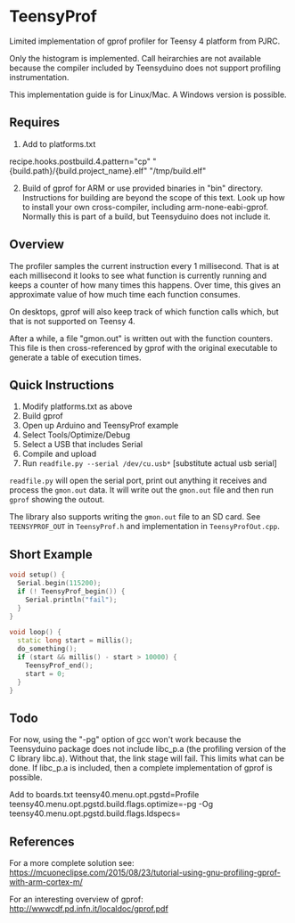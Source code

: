 TeensyProf
=====================

Limited implementation of gprof profiler for Teensy 4 platform from PJRC.

Only the histogram is implemented. Call heirarchies are not available because
the compiler included by Teensyduino does not support profiling
instrumentation.

This implementation guide is for Linux/Mac. A Windows version is possible.

Requires 
--------------

1. Add to platforms.txt

recipe.hooks.postbuild.4.pattern="cp" "{build.path}/{build.project_name}.elf" "/tmp/build.elf"

2. Build of gprof for ARM or use provided binaries in "bin" directory. 
Instructions for building are beyond the scope of this
text. Look up how to install your own cross-compiler, including arm-none-eabi-gprof. 
Normally this is part of
a build, but Teensyduino does not include it.

Overview
-------------

The profiler samples the current instruction every 1 millisecond. That is
at each millisecond it looks to see what function is currently running and
keeps a counter of how many times this happens. Over time, this gives
an approximate value of how much time each function consumes.

On desktops, gprof will also keep track of which function calls which, but
that is not supported on Teensy 4.

After a while, a file "gmon.out" is written out with the function counters.
This file is then cross-referenced by gprof with the original executable to 
generate a table of execution times.

Quick Instructions
--------------

1. Modify platforms.txt as above
2. Build gprof
3. Open up Arduino and TeensyProf example
4. Select Tools/Optimize/Debug
5. Select a USB that includes Serial
6. Compile and upload
7. Run `readfile.py --serial /dev/cu.usb*` [substitute actual usb serial]

`readfile.py` will open the serial port, print out anything it receives
and process the `gmon.out` data. It will write out the `gmon.out` file and then
run `gprof` showing the outout.

The library also supports writing the `gmon.out` file to an SD card. See
`TEENSYPROF_OUT` in `TeensyProf.h` and implementation in `TeensyProfOut.cpp`.

Short Example
----------------

```C++
void setup() {
  Serial.begin(115200);
  if (! TeensyProf_begin()) {
    Serial.println("fail");
  }
}

void loop() {
  static long start = millis();
  do_something();
  if (start && millis() - start > 10000) {
    TeensyProf_end();
    start = 0;
  }
}
```

Todo
--------------

For now, using the "-pg" option of gcc
won't work because the Teensyduino package does not
include libc_p.a (the profiling version of the C library libc.a). Without that,
the link stage will fail. This limits what can be done. If libc_p.a is
included, then a complete implementation of gprof is possible.

Add to boards.txt
teensy40.menu.opt.pgstd=Profile
teensy40.menu.opt.pgstd.build.flags.optimize=-pg -Og
teensy40.menu.opt.pgstd.build.flags.ldspecs=

References
---------------

For a more complete solution see: 
https://mcuoneclipse.com/2015/08/23/tutorial-using-gnu-profiling-gprof-with-arm-cortex-m/

For an interesting overview of gprof:
http://wwwcdf.pd.infn.it/localdoc/gprof.pdf

